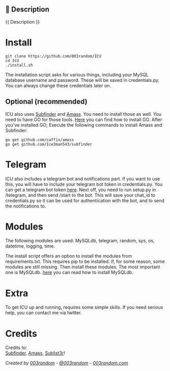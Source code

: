 ## 📌 Description 
{{ Description }} 

# Install 
```
git clone https://github.com/003random/ICU  
cd ICU
./install.sh 
```  
The installation script asks for various things, including your MySQL database username and password. These will be saved in credentials.py. You can always change these credentials later on. 

## Optional (recommended)
ICU also uses [Subfinder]("https://github.com/Ice3man543/subfinder") and [Amass]("https://github.com/caffix/amass/"). 
You need to install those as well. You need to have GO for those tools. [Here]("https://www.digitalocean.com/community/tutorials/how-to-install-go-on-debian-8") you can find how to install GO. 
After you've installed GO; Execute the following commands to install Amass and Subfinder: 
```
go get github.com/caffix/amass
go get github.com/Ice3man543/subfinder
```


# Telegram 
ICU also includes a telegram bot and notifications part. If you want to use this, you will have to include your telegram bot token in credentials.py. You can get a telegram bot token [here]("https://core.telegram.org/bots#3-how-do-i-create-a-bot"). Next off, you need to run setup.py in /telegram, and then send /start to the bot. This will save your chat_id to credentials.py so it can be used for authentication with the bot, and to send the notifications to.  
 
# Modules 
The following modules are used: MySQLdb, telegram, random, sys, os, datetime, logging, time. 
 
The install script offers an option to install the modules from requirements.txt. This requires pip to be installed. If, for some reason, some modules are still missing. Then install these modules. The most important one is MySQLdb. [here]("https://stackoverflow.com/questions/25865270/how-to-install-python-mysqldb-module-using-pip") you can read how to install MySQLdb.  

# Extra
To get ICU up and running, requires some simple skills. If you need serious help, you can contact me via twitter.  
 
# Credits 
Credits to:  
[Subfinder]("https://github.com/Ice3man543/subfinder"), [Amass]("https://github.com/caffix/amass/"), [Sublist3r]("https://github.com/aboul3la/Sublist3r")!
 
*Created by [003random](http://hackerone.com/003random) - [@003random](https://twitter.com/rub003) - [003random.com](https://poc-server.com/blog/)*  



